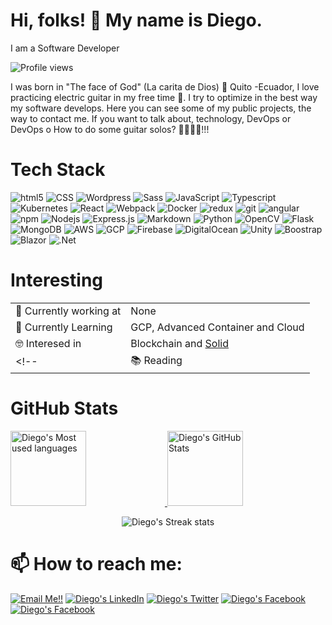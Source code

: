 <!-- \[!\[Header\](https://raw.githubusercontent.com/MartinHeinz/MartinHeinz/master/readme_header.png "Header")](https://diego40g.github.io/myProfile/) -->

# Hi, folks! 👋 My name is Diego. 
I am a Software Developer

![Profile views](https://gpvc.arturio.dev/diego40g) 

I was born in "The face of God" (La carita de Dios) 👼 Quito -Ecuador, 
I love practicing electric guitar in my free time 🎸.  I try to optimize in the best way my software develops. 
Here you can see some of my public projects, the way to contact me.
If you want to talk about, technology, DevOps or DevOps o How to do some guitar solos? 🎸🎶🎶🎶!!!
# Tech Stack
<p>
  <img alt="html5" src="https://img.shields.io/badge/html5-%23E34F26.svg?style=for-square&logo=html5&logoColor=white" />
  <img alt="CSS" src="https://img.shields.io/badge/CSS%20-%231572B6.svg?style=flat-square&logo=css3&logoColor=white" />
  <img alt="Wordpress" src="https://img.shields.io/badge/WordPress-%23117AC9.svg?style=for-square&logo=WordPress&logoColor=white" />
  <img alt="Sass" src="https://img.shields.io/badge/-Sass-CC6699?style=flat-square&logo=sass&logoColor=white" />
  <img alt="JavaScript" src="https://img.shields.io/badge/JavaScript%20-%23F7DF1E.svg?style=flat-square&logo=javascript&logoColor=black" />
  <img alt="Typescript" src="https://img.shields.io/badge/typescript-%23007ACC.svg?style=for-square&logo=typescript&logoColor=white" />
  <img alt="Kubernetes" src="https://img.shields.io/badge/kubernetes-%23326ce5.svg?style=for-square&logo=kubernetes&logoColor=white">
  <img alt="React" src="https://img.shields.io/badge/-React-45b8d8?style=flat-square&logo=react&logoColor=white" />
  <img alt="Webpack" src="https://img.shields.io/badge/-Webpack-8DD6F9?style=flat-square&logo=webpack&logoColor=white" /> 
  <img alt="Docker" src="https://img.shields.io/badge/-Docker-46a2f1?style=flat-square&logo=docker&logoColor=white" />
  <img alt="redux" src="https://img.shields.io/badge/-Redux-764ABC?style=flat-square&logo=redux&logoColor=white" />
  <img alt="git" src="https://img.shields.io/badge/-Git-F05032?style=flat-square&logo=git&logoColor=white" />
  <img alt="angular" src="https://img.shields.io/badge/-Angular-DD0031?style=flat-square&logo=angular&logoColor=white" />
  <img alt="npm" src="https://img.shields.io/badge/-NPM-CB3837?style=flat-square&logo=npm&logoColor=white" />
  <img alt="Nodejs" src="https://img.shields.io/badge/-Nodejs-43853d?style=flat-square&logo=Node.js&logoColor=white" />
  <img alt="Express.js" src="https://img.shields.io/badge/express.js-%23404d59.svg?style=for-square&logo=express&logoColor=%2361DAFB" />
  <img alt="Markdown" src="https://img.shields.io/badge/Markdown-%23000000.svg?style=flat-square&logo=markdown&logoColor=white" />
  <img alt="Python" src="https://img.shields.io/badge/Python%20-%2314354C.svg?style=flat-square&logo=python&logoColor=white" />
  <img alt="OpenCV" src="https://img.shields.io/badge/opencv-%23white.svg?style=for-square&logo=opencv&logoColor=white" />
  <img alt="Flask" src="https://img.shields.io/badge/flask-%23000.svg?style=for-square&logo=flask&logoColor=white" />
  <img alt="MongoDB" src="https://img.shields.io/badge/MongoDB-%234ea94b.svg?style=for-square&logo=mongodb&logoColor=white" />
  <img alt="AWS" src="https://img.shields.io/badge/AWS-%23FF9900.svg?style=for-square&logo=amazon-aws&logoColor=white" />
  <img alt="GCP" src="https://img.shields.io/badge/GoogleCloud-%234285F4.svg?style=for-square&logo=google-cloud&logoColor=white" />
  <img alt="Firebase" src="https://img.shields.io/badge/firebase-%23039BE5.svg?style=for-square&logo=firebase" />
  <img alt="DigitalOcean" src="https://img.shields.io/badge/DigitalOcean-%230167ff.svg?style=for-square&logo=digitalOcean&logoColor=white" />
  <img alt="Unity" src="https://img.shields.io/badge/unity-%23000000.svg?style=for-square&logo=unity&logoColor=white" />
  <img alt="Boostrap" src="https://img.shields.io/badge/bootstrap-%23563D7C.svg?style=for-square&logo=bootstrap&logoColor=white" />
  <img alt="Blazor" src="https://img.shields.io/badge/blazor-%235C2D91.svg?style=for-square&logo=blazor&logoColor=white" />
  <img alt=".Net" src="https://img.shields.io/badge/.NET-5C2D91?style=for-square&logo=.net&logoColor=white" />
</p>
<!-- ![](https://img.shields.io/badge/OS-Linux-informational?style=flat&logo=linux&logoColor=white&color=2bbc8a) -->

# Interesting
|                          |              |
| -----------              | ----------- |
| 🔭 Currently working at    | None       |
| 🌱 Currently Learning    | GCP, Advanced Container and Cloud |
| 🤓 Interesed in          | Blockchain and [Solid](https://solidproject.org/) |
<!-- |  📚 Reading          | [Code Complete](https://www.amazon.com/-/es/Steve-McConnell/dp/0735619670/ref=sr_1_1?__mk_es_US=%C3%85M%C3%85%C5%BD%C3%95%C3%91&dchild=1&keywords=code+complete&qid=1625516955&s=books&sr=1-1) and  [Effective Engineer](https://www.amazon.com/Effective-Engineer-Engineering-Disproportionate-Meaningful/dp/0996128107) | -->

# GitHub Stats

<a href="https://github.com/diego40g/diego40g">
  <img src="https://github-readme-stats.vercel.app/api/top-langs/?username=diego40g&layout=compact&hide=java,html,tex&title_color=ffffff&text_color=c9cacc&icon_color=2bbc8a&bg_color=1d1f21&langs_count=5" width="49%" height="120" alt="Diego's Most used languages"/>
</a>
<a href="https://github.com/diego40g/diego40g">
  <img src="https://github-readme-stats.vercel.app/api?username=diego40g&show_icons=true&line_height=27&count_private=true&title_color=ffffff&text_color=c9cacc&icon_color=2bbc8a&bg_color=1d1f21" width="49%" height="120" alt="Diego's GitHub Stats" />
</a>

<p align="center">
  <img src="https://github-readme-streak-stats.herokuapp.com/?user=diego40g&theme=dark" alt="Diego's Streak stats" >
</p>

# 📫 How to reach me: 
<a href="mailto:diegopaznaula@gmail.com">![Email Me!!](https://img.shields.io/badge/Gmail-D14836?style=for-square&logo=gmail&logoColor=white)</a> 
<a href="https://www.linkedin.com/in/diego-paz-2bb334134/">![Diego's LinkedIn](https://img.shields.io/badge/LinkedIn-0077B5?style=for-square&logo=linkedin&logoColor=white)</a>
<a href="https://twitter.com/DiegoPaz7">![Diego's Twitter](https://img.shields.io/badge/Twitter-1DA1F2?style=for-square&logo=twitter&logoColor=white)</a>
<a href="https://www.facebook.com/diego.paz.1257">![Diego's Facebook](https://img.shields.io/badge/Facebook-1877F2?style=for-square&logo=facebook&logoColor=white)</a>
<a href="https://www.facebook.com/diego.paz.1257">![Diego's Facebook](https://img.shields.io/badge/WhatsApp-25D366?style=for-square&logo=whatsapp&logoColor=white)</a>
<!-- <a href="https://stackoverflow.com/users/2509472/pbk1303?tab=profile"><img alt="Stack Overflow" src="https://img.shields.io/badge/-Stack%20Overflow-FE7A16?style=for-the-badge&logo=stack-overflow&logoColor=white"></a> -->

<!--
**diego40g/diego40g** is a ✨ _special_ ✨ repository because its `README.md` (this file) appears on your GitHub profile.

Here are some ideas to get you started:

- 🔭 I’m currently working on ...
- 🌱 I’m currently learning ...
- 👯 I’m looking to collaborate on ...
- 🤔 I’m looking for help with ...
- 💬 Ask me about ...
- 📫 How to reach me: ...
- 😄 Pronouns: ...
- ⚡ Fun fact: ...
-->
